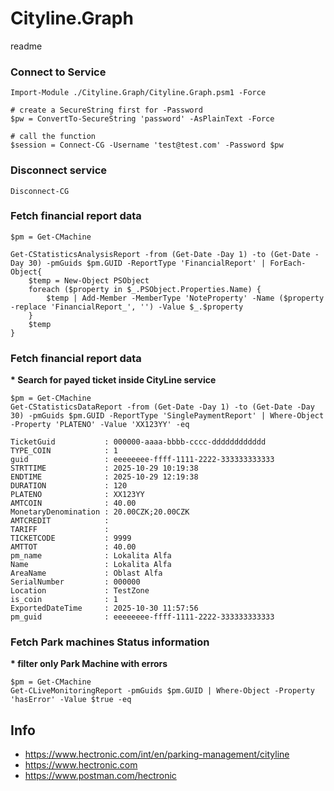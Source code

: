 # Cityline.Graph
readme 

### Connect to Service
```powersehll
Import-Module ./Cityline.Graph/Cityline.Graph.psm1 -Force

# create a SecureString first for -Password
$pw = ConvertTo-SecureString 'password' -AsPlainText -Force

# call the function
$session = Connect-CG -Username 'test@test.com' -Password $pw
```

### Disconnect service
```powersehll
Disconnect-CG
```

### Fetch financial report data
```powersehll
$pm = Get-CMachine

Get-CStatisticsAnalysisReport -from (Get-Date -Day 1) -to (Get-Date -Day 30) -pmGuids $pm.GUID -ReportType 'FinancialReport' | ForEach-Object{
    $temp = New-Object PSObject
    foreach ($property in $_.PSObject.Properties.Name) {
        $temp | Add-Member -MemberType 'NoteProperty' -Name ($property -replace 'FinancialReport_', '') -Value $_.$property
    }
    $temp
}
```

### Fetch financial report data
__* Search for payed ticket inside CityLine service__
```powersehll
$pm = Get-CMachine
Get-CStatisticsDataReport -from (Get-Date -Day 1) -to (Get-Date -Day 30) -pmGuids $pm.GUID -ReportType 'SinglePaymentReport' | Where-Object -Property 'PLATENO' -Value 'XX123YY' -eq
```
```powersehll
TicketGuid           : 000000-aaaa-bbbb-cccc-dddddddddddd
TYPE_COIN            : 1
guid                 : eeeeeeee-ffff-1111-2222-333333333333
STRTTIME             : 2025-10-29 10:19:38
ENDTIME              : 2025-10-29 12:19:38
DURATION             : 120
PLATENO              : XX123YY
AMTCOIN              : 40.00
MonetaryDenomination : 20.00CZK;20.00CZK
AMTCREDIT            : 
TARIFF               : 
TICKETCODE           : 9999
AMTTOT               : 40.00
pm_name              : Lokalita Alfa
Name                 : Lokalita Alfa
AreaName             : Oblast Alfa
SerialNumber         : 000000
Location             : TestZone
is_coin              : 1
ExportedDateTime     : 2025-10-30 11:57:56
pm_guid              : eeeeeeee-ffff-1111-2222-333333333333
```

### Fetch Park machines Status information
__* filter only Park Machine with errors__
```powersehll
$pm = Get-CMachine
Get-CLiveMonitoringReport -pmGuids $pm.GUID | Where-Object -Property 'hasError' -Value $true -eq
```

## Info
* https://www.hectronic.com/int/en/parking-management/cityline
* https://www.hectronic.com
* https://www.postman.com/hectronic
